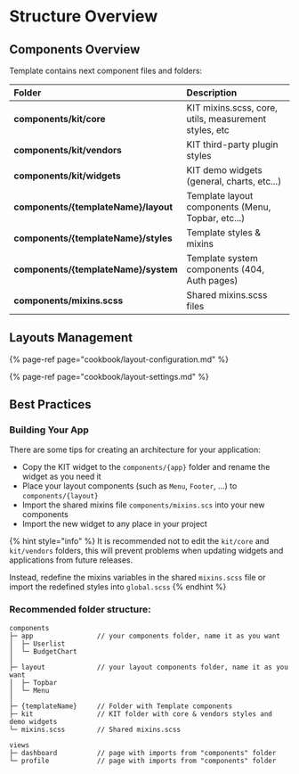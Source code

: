 # Structure Overview

## Components Overview

Template contains next component files and folders:

| Folder | Description |
| :--- | :--- |
| **components/kit/core** | KIT mixins.scss, core, utils, measurement styles, etc |
| **components/kit/vendors** | KIT third-party plugin styles |
| **components/kit/widgets** | KIT demo widgets \(general, charts, etc...\) |
| **components/{templateName}/layout** | Template layout components \(Menu, Topbar, etc...\) |
| **components/{templateName}/styles** | Template styles & mixins |
| **components/{templateName}/system** | Template system components \(404, Auth pages\) |
| **components/mixins.scss** | Shared mixins.scss files |

## Layouts Management

{% page-ref page="cookbook/layout-configuration.md" %}

{% page-ref page="cookbook/layout-settings.md" %}

## Best Practices

### Building Your App

There are some tips for creating an architecture for your application:

* Copy the KIT widget to the `components/{app}` folder and rename the widget as you need it
* Place your layout components \(such as `Menu`, `Footer`, ...\) to `components/{layout}`
* Import the shared mixins file `components/mixins.scs` into your new components
* Import the new widget to any place in your project

{% hint style="info" %}
It is recommended not to edit the `kit/core` and `kit/vendors` folders, this will prevent problems when updating widgets and applications from future releases.

Instead, redefine the mixins variables in the shared `mixins.scss` file or import the redefined styles into `global.scss`
{% endhint %}

### Recommended folder structure:

```text
components
├─ app                // your components folder, name it as you want
│  ├─ Userlist
│  └─ BudgetChart
│   
├─ layout             // your layout components folder, name it as you want
│  ├─ Topbar
│  └─ Menu
│
├─ {templateName}     // Folder with Template components
├─ kit                // KIT folder with core & vendors styles and demo widgets
└─ mixins.scss        // Shared mixins.scss

views
├─ dashboard          // page with imports from "components" folder
└─ profile            // page with imports from "components" folder
```

